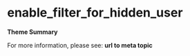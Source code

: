 # enable_filter_for_hidden_user

**Theme Summary**

For more information, please see: **url to meta topic**
